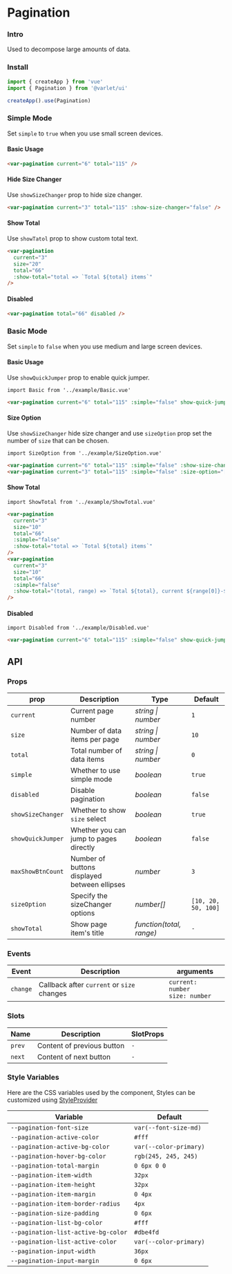 # Pagination

### Intro

Used to decompose large amounts of data.

### Install

```js
import { createApp } from 'vue'
import { Pagination } from '@varlet/ui'

createApp().use(Pagination)
```
### Simple Mode

Set `simple` to `true` when you use small screen devices.

#### Basic Usage

```html
<var-pagination current="6" total="115" />
```

#### Hide Size Changer

Use `showSizeChanger` prop to hide size changer.

```html
<var-pagination current="3" total="115" :show-size-changer="false" />
```

#### Show Total

Use `showTatol` prop to show custom total text.

```html
<var-pagination 
  current="3" 
  size="20" 
  total="66" 
  :show-total="total => `Total ${total} items`" 
/>
```

#### Disabled

```html
<var-pagination total="66" disabled />
```

### Basic Mode

Set `simple` to `false` when you use medium and large screen devices.

#### Basic Usage

Use `showQuickJumper` prop to enable quick jumper.

```vue
import Basic from '../example/Basic.vue'
```

```html
<var-pagination current="6" total="115" :simple="false" show-quick-jumper />
```

#### Size Option

Use `showSizeChanger` hide size changer and use `sizeOption` prop set the number of `size` that can be chosen.

```vue
import SizeOption from '../example/SizeOption.vue'
```

```html
<var-pagination current="6" total="115" :simple="false" :show-size-changer="false" />
<var-pagination current="3" total="115" :simple="false" :size-option="[10, 20, 30, 40]" />
```

#### Show Total

```vue
import ShowTotal from '../example/ShowTotal.vue'
```

```html
<var-pagination
  current="3"
  size="10"
  total="66"
  :simple="false"
  :show-total="total => `Total ${total} items`"
/>
<var-pagination
  current="3"
  size="10"
  total="66"
  :simple="false"
  :show-total="(total, range) => `Total ${total}, current ${range[0]}-${range[1]}`"
/>
```

#### Disabled

```vue
import Disabled from '../example/Disabled.vue'
```

```html
<var-pagination current="6" total="115" :simple="false" show-quick-jumper disabled />
```

## API

### Props

| prop | Description | Type | Default |
| ----- | -------------- | -------- | ---------- |
| `current` | Current page number | _string \| number_ | `1` |
| `size` | Number of data items per page | _string \| number_ | `10` |
| `total` | Total number of data items | _string \| number_ | `0` |
| `simple` | Whether to use simple mode | _boolean_ | `true` |
| `disabled` | Disable pagination | _boolean_ | `false` |
| `showSizeChanger` | Whether to show `size` select | _boolean_ | `true` |
| `showQuickJumper` | Whether you can jump to pages directly	 | _boolean_ | `false` |
| `maxShowBtnCount` | Number of buttons displayed between ellipses	| _number_ | `3` |
| `sizeOption` | Specify the sizeChanger options	 | _number[]_ | `[10, 20, 50, 100]` |
| `showTotal` | Show page item's title	 | _function(total, range)_ | `-` |

### Events

| Event | Description | arguments |
| ----- | -------------- | -------- |
| `change` | Callback after `current` or `size` changes | `current: number` <br>`size: number`  |

### Slots

| Name | Description | SlotProps |
| --- | --- | --- |
| `prev` | Content of previous button | `-` |
| `next` | Content of next button | `-` |

### Style Variables

Here are the CSS variables used by the component, Styles can be customized using [StyleProvider](#/en-US/style-provider)

| Variable | Default |
| --- | --- |
| `--pagination-font-size` | `var(--font-size-md)` |  
| `--pagination-active-color` | `#fff` |  
| `--pagination-active-bg-color` | `var(--color-primary)` |  
| `--pagination-hover-bg-color` | `rgb(245, 245, 245)` |  
| `--pagination-total-margin` | `0 6px 0 0` |  
| `--pagination-item-width` | `32px` |  
| `--pagination-item-height` | `32px` |  
| `--pagination-item-margin` | `0 4px` |  
| `--pagination-item-border-radius` | `4px` |  
| `--pagination-size-padding` | `0 6px` |  
| `--pagination-list-bg-color` | `#fff` |  
| `--pagination-list-active-bg-color` | `#dbe4fd` |  
| `--pagination-list-active-color` | `var(--color-primary)` |  
| `--pagination-input-width` | `36px` |  
| `--pagination-input-margin` | `0 6px` |  